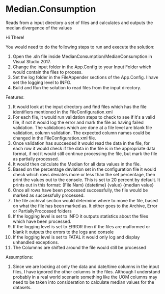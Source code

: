 # Median.Consumption
Reads from a input directory a set of files and calculates and outputs the median divergence of the values

Hi There!

You would need to do the following steps to run and execute the solution:
1. Open the .sln file inside MedianConsumption/MedianConsumption in Visual Studio 2017.
2. Change the input folder in the App.Config to your Input Folder which would contain the files to process.
3. Set the log folder in the FileAppender sections of the App.Config. I have set the logging level to INFO.
4. Build and Run the solution to read files from the input directory.

Features:
1. It would look at the input directory and find files which has the file identifiers mentioned in the FileConfiguration.xml
2. For each file, it would run validation steps to check to see if it's a valid file, if not it would log the error and mark the file as having failed validation. The validations which are done at a file level are blank file validation, column validation. The expected column names could be changed in the FileConfiguration.xml file. 
3. Once validation has succeeded it would read the data in the file, for each row it would check if the data in the file is in the appropriate data format, if not it would still continue processing the file, but mark the file as partially processed. 
4. It would then calculate the Median for all data values in the file.
5. Based on the percentage deviation set in the configuration file it would check which rows deviates more or less than the set percentage, then print the values out to the console. This is set to 20 percent by default.
It prints out in this format:
{File Nam} {datetime} {value} {median value}
5. Once all rows have been processed successfully, the file would be marked as successfully processed.
6. The file archival section would determine where to move the file, based on what the file has been marked as. It either goes to the Archive, Error or PartiallyProccesed folders
7. If the logging level is set to INFO it outputs statistics about the files which have been processed.
8. If the logging level is set to ERROR then if the files are malformed or blank it outputs the errors to the logs and console
9. If the logging level is set to FATAL it would only log and display unhandled exceptions.
10. The Columnns are shifted around the file would still be processed



Assumptions:
1. Since we are looking at only the data and date/time columns in the input files, I have ignored the other columns in the files. Although I understand probably in a real world scenario something like the UOM columns may need to be taken into consideration to calculate median values for the datasets.




